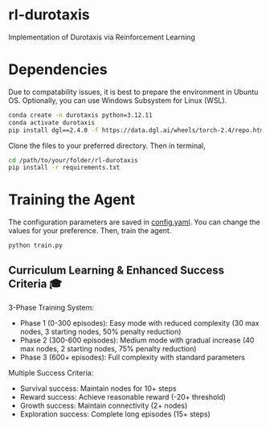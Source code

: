# rl-durotaxis
Implementation of Durotaxis via Reinforcement Learning


# Dependencies
Due to compatability issues, it is best to prepare the environment in Ubuntu OS. Optionally, you can use Windows Subsystem for Linux (WSL).
```bash
conda create -n durotaxis python=3.12.11
conda activate durotaxis
pip install dgl==2.4.0 -f https://data.dgl.ai/wheels/torch-2.4/repo.html

```

Clone the files to your preferred directory. Then in terminal,
```bash
cd /path/to/your/folder/rl-durotaxis
pip install -r requirements.txt
```


# Training the Agent

The configuration parameters are saved in [config.yaml](config.yaml). You can change the values for your preference. Then, train the agent.

```bash
python train.py
```


## Curriculum Learning & Enhanced Success Criteria 🎓
3-Phase Training System:
* Phase 1 (0-300 episodes): Easy mode with reduced complexity (30 max nodes, 3 starting nodes, 50% penalty reduction)
* Phase 2 (300-600 episodes): Medium mode with gradual increase (40 max nodes, 2 starting nodes, 75% penalty reduction)
* Phase 3 (600+ episodes): Full complexity with standard parameters

Multiple Success Criteria:
* Survival success: Maintain nodes for 10+ steps
* Reward success: Achieve reasonable reward (-20+ threshold)
* Growth success: Maintain connectivity (2+ nodes)
* Exploration success: Complete long episodes (15+ steps)
